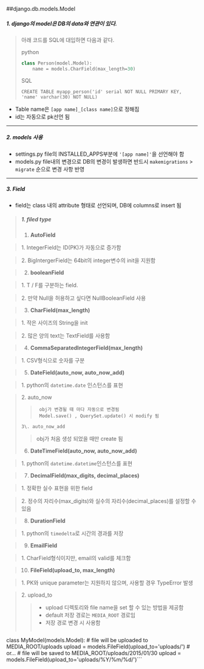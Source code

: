 ##django.db.models.Model

##### 1. django의 model은 DB의 data와 연관이 있다.
> 아래 코드를 SQL에 대입하면 다음과 같다.
>
> python
> ```python
> class Person(model.Model):
>     name = models.CharField(max_length=30)
> ```
>
> SQL
> ``` 
> CREATE TABLE myapp_person('id' serial NOT NULL PRIMARY KEY, 'name' varchar(30) NOT NULL)
>```

- Table name은 ```[app name]_[class name]```으로 정해짐
- id는 자동으로 pk선언 됨
 
---
 
##### 2. models 사용

- settings.py file의 INSTALLED_APPS부분에 ```'[app name]'```을 선언해야 함
- models.py  file내의 변경으로 DB의 변경이 발생하면 반드시 ```makemigrations``` > ```migrate``` 순으로 변경 사항 반영

---
 
##### 3. Field
 - field는 class 내의 attribute 형태로 선언되며, DB에 columns로 insert 됨
 
>##### 1. filed type
>1. **AutoField**

>	1\. IntegerField는 ID(PK)가 자동으로 증가함

>	2\. BigIntergerField는 64bit의 integer변수의 init을 지원함

>2. **booleanField**

>	1\. T / F를 구분하는 field.

>	2\. 만약 Null을 허용하고 싶다면 NullBooleanField 사용

>3. **CharField(max_length)**

>	1\. 작은 사이즈의 String을 init

>	2\. 많은 양의 text는 TextField를 사용함

>4. **CommaSeparatedIntegerField(max_length)**

>	1\. CSV형식으로 숫자를 구분

>5. **DateField(auto_now, auto_now_add)**

>	1\. python의 ```datetime.date``` 인스턴스를 표현

>	2\. auto_now
>>		obj가 변경될 때 마다 자동으로 변경됨
>>		Model.save() , QuerySet.update() 시 modify 됨
> 
>     3\. auto_now_add	
>> obj가 처음 생성 되었을 때만 create 됨
>
> 6. **DateTimeField(auto_now, auto_now_add)**

>	1\. python의 ```datetime.datetime```인스턴스를 표현

>7. **DecimalField(max_digits, decimal_places)**

>	1\. 정확한 실수 표현을 위한 field

>	2\. 정수의 자리수(max_digits)와 실수의 자리수(decimal_places)를 설정할 수 있음

>8. **DurationField**

> 	1\. python의 ```timedelta```로 시간의 경과를 저장

>9. **EmailField**

>	1\. CharField형식이지만, email의 valid를 체크함

>10. **FileField(upload_to, max_length)**

>	1\. PK와 unique parameter는 지원하지 않으며, 사용할 경우 TypeError 발생

>	2\. upload_to
>>    - upload 디렉토리와 file name을 set 할 수 있는 방법을 제공함
>>    - default 저장 경로는 ```MEDIA_ROOT``` 경로임
>>    - 저장 경로 변경 시 사용함 
>> ```python
class MyModel(models.Model):
    # file will be uploaded to MEDIA_ROOT/uploads
    upload = models.FileField(upload_to='uploads/')
    # or...
    # file will be saved to MEDIA_ROOT/uploads/2015/01/30
    upload = models.FileField(upload_to='uploads/%Y/%m/%d/')```
>> 
